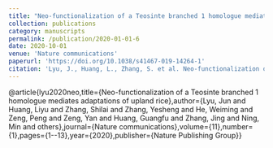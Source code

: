 ```yaml
---
title: "Neo-functionalization of a Teosinte branched 1 homologue mediates adaptations of upland rice"
collection: publications
category: manuscripts
permalink: /publication/2020-01-01-6
date: 2020-10-01
venue: 'Nature communications'
paperurl: 'https://doi.org/10.1038/s41467-019-14264-1'
citation: 'Lyu, J., Huang, L., Zhang, S. et al. Neo-functionalization of a Teosinte branched 1 homologue mediates adaptations of upland rice. Nat Commun 11, 725 (2020). https://doi.org/10.1038/s41467-019-14264-1'
---
```


@article{lyu2020neo,title={Neo-functionalization of a Teosinte branched 1 homologue mediates adaptations of upland rice},author={Lyu, Jun and Huang, Liyu and Zhang, Shilai and Zhang, Yesheng and He, Weiming and Zeng, Peng and Zeng, Yan and Huang, Guangfu and Zhang, Jing and Ning, Min and others},journal={Nature communications},volume={11},number={1},pages={1--13},year={2020},publisher={Nature Publishing Group}}

